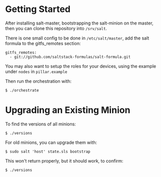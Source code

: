 Getting Started
===============

After installing salt-master, bootstrapping the salt-minion on the master, then you can clone this repository into `/srv/salt`.

There is one small config to be done in `/etc/salt/master`, add the salt formula to the gitfs_remotes section:

    gitfs_remotes:
      - git://github.com/saltstack-formulas/salt-formula.git

You may also want to setup the roles for your devices, using the example under `nodes` in `pillar.example`

Then run the orchestration with:

    $ ./orchestrate

Upgrading an Existing Minion
============================

To find the versions of all minions:

    $ ./versions

For old minions, you can upgrade them with:

    $ sudo salt 'host' state.sls bootstrap

This won't return properly, but it should work, to confirm:

    $ ./versions
